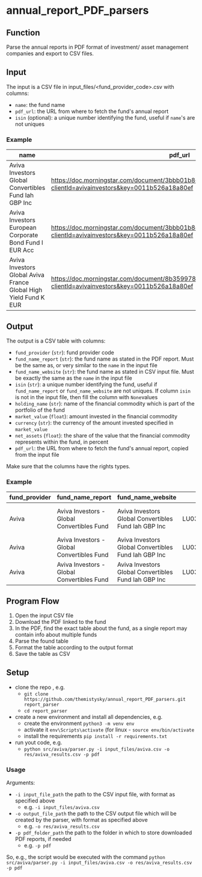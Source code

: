# annual_report_PDF_parsers

## Function
Parse the annual reports in PDF format of investment/ asset management companies and export to CSV files.

## Input
The input is a CSV file in input_files/<fund_provider_code>.csv with columns:

- `name`: the fund name
- `pdf_url`: the URL from where to fetch the fund's annual report
- `isin` (optional): a unique number identifying the fund, useful if `name`'s are not uniques


### Example

| **name**                                                         | **pdf_url**                                                                                                               | **isin**     |
| ---------------------------------------------------------------- | ------------------------------------------------------------------------------------------------------------------------- | ------------ |
| Aviva Investors Global Convertibles Fund Iah GBP Inc             | https://doc.morningstar.com/document/3bbb01b8cb5c4ecf8ca0f3f12d5aa846.msdoc/?clientId=avivainvestors&key=0011b526a18a80ef | LU0367993150 |
| Aviva Investors European Corporate Bond Fund I EUR Acc           | https://doc.morningstar.com/document/3bbb01b8cb5c4ecf8ca0f3f12d5aa846.msdoc/?clientId=avivainvestors&key=0011b526a18a80ef | LU0160771357 |
| Aviva Investors Global Aviva France Global High Yield Fund K EUR | https://doc.morningstar.com/document/8b359978a2c0c810eafc0e2f90ddd3d9.msdoc/?clientId=avivainvestors&key=0011b526a18a80ef | LU2202899741 |


## Output

The output is a CSV table with columns:

- `fund_provider` (`str`): fund provider code
- `fund_name_report` (`str`): the fund name as stated in the PDF report. Must be the same as, or very similar to the `name` in the input file
- `fund_name_website` (`str`): the fund name as stated in CSV input file. Must be exactly the same as the `name` in the input file
- `isin` (`str`): a unique number identifying the fund, useful if `fund_name_report` or `fund_name_website` are not uniques. If column `isin` is not in the input file, then fill the column with `None`values
- `holding_name` (`str`): name of the financial commodity which is part of the portfolio of the fund
- `market_value` (`float`): amount invested in the financial commodity
- `currency` (`str`): the currency of the amount invested specified in `market_value`
- `net_assets` (`float`): the share of the value that the financial commodity represents within the fund, in percent
- `pdf_url`: the URL from where to fetch the fund's annual report, copied from the input file


Make sure that the columns have the rights types.

### Example

| **fund_provider** | **fund_name_report**                       | **fund_name_website**                                | **isin**     | **holding_name**                   | **market_value** | **currency** | **net_assets** | **pdf_url**                                                                                                               |
| ----------------- | ------------------------------------------ | ---------------------------------------------------- | ------------ | ---------------------------------- | ---------------- | ------------ | -------------- | ------------------------------------------------------------------------------------------------------------------------- |
| Aviva             | Aviva Investors - Global Convertibles Fund | Aviva Investors Global Convertibles Fund Iah GBP Inc | LU0367993150 | China Education GroupHoldings Ltd. | 30 000 000.00    | HKD          | 1.18           | https://doc.morningstar.com/document/3bbb01b8cb5c4ecf8ca0f3f12d5aa846.msdoc/?clientId=avivainvestors&key=0011b526a18a80ef |
| Aviva             | Aviva Investors - Global Convertibles Fund | Aviva Investors Global Convertibles Fund Iah GBP Inc | LU0367993150 | Harvest International Co.          | 20 000 000.00    | HKD          | 0.98           | https://doc.morningstar.com/document/3bbb01b8cb5c4ecf8ca0f3f12d5aa846.msdoc/?clientId=avivainvestors&key=0011b526a18a80ef |
| Aviva             | Aviva Investors - Global Convertibles Fund | Aviva Investors Global Convertibles Fund Iah GBP Inc | LU0367993150 | Kingsoft Corp. Ltd.                | 15 000 000.00    | HKD          | 0.76           | https://doc.morningstar.com/document/8b359978a2c0c810eafc0e2f90ddd3d9.msdoc/?clientId=avivainvestors&key=0011b526a18a80ef |



## Program Flow

1. Open the input CSV file
2. Download the PDF linked to the fund
3. In the PDF, find the exact table about the fund, as a single report may contain info about multiple funds
4. Parse the found table
5. Format the table according to the output format
6. Save the table as CSV




## Setup
  - clone the repo , e.g.
    - `git clone https://github.com/themistysky/annual_report_PDF_parsers.git report_parser`
    - `cd report_parser`
  - create a new environment and install all dependencies, e.g.
    - create the environment `python3 -m venv env`
    - activate it `env\Scripts\activate` (for linux - `source env/bin/activate`
    - install the requirements `pip install -r requirements.txt`
  - run yout code, e.g.
    - `python src/aviva/parser.py -i input_files/aviva.csv -o res/aviva_results.csv -p pdf`
   

### Usage

Arguments:

- `-i input_file_path` the path to the CSV input file, with format as specified above
  - e.g. `-i input_files/aviva.csv`
- `-o output_file_path` the path to the CSV output file which will be created by the parser, with format as specified above
  - e.g. `-o res/aviva_results.csv`
- `-p pdf_folder_path` the path to the folder in which to store downloaded PDF reports, if needed
  - e.g. `-p pdf`

So, e.g., the script would be executed with the command 
`python src/aviva/parser.py -i input_files/aviva.csv -o res/aviva_results.csv -p pdf`
